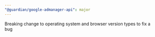 ```yaml
---
"@guardian/google-admanager-api": major
---
```


Breaking change to operating system and browser version types to fix a bug
